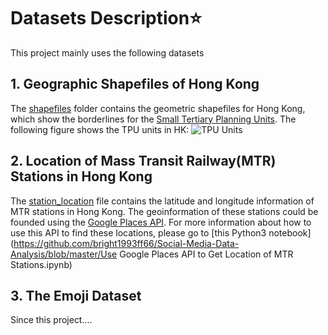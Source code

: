 # Datasets Description:star:

This project mainly uses the following datasets

## 1. Geographic Shapefiles of Hong Kong

The [shapefiles](https://github.com/bright1993ff66/Social-Media-Data-Analysis/tree/master/Datasets/shapefiles) folder contains the geometric shapefiles for Hong Kong, which show the borderlines for the [Small Tertiary Planning Units](https://www.bycensus2016.gov.hk/en/bc-dp-tpu.html). The following figure shows the TPU units in HK: ![TPU Units](https://github.com/bright1993ff66/Social-Media-Data-Analysis/blob/master/Figures/HK_TPU.png)

## 2. Location of Mass Transit Railway(MTR) Stations in Hong Kong

The [station_location](https://github.com/bright1993ff66/Social-Media-Data-Analysis/blob/master/Datasets/station_location.csv) file contains the latitude and longitude information of MTR stations in Hong Kong. The geoinformation of these stations could be founded using the [Google Places API](https://developers.google.com/places/web-service/intro). For more information about how to use this API to find these locations, please go to [this Python3 notebook](https://github.com/bright1993ff66/Social-Media-Data-Analysis/blob/master/Use Google Places API to Get Location of MTR Stations.ipynb)

## 3. The Emoji Dataset

Since this project....



